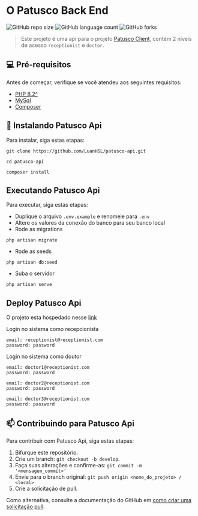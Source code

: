 # O Patusco Back End

![GitHub repo size](https://img.shields.io/github/repo-size/LuanHSL/patusco-api?style=for-the-badge)
![GitHub language count](https://img.shields.io/github/languages/count/LuanHSL/patusco-api?style=for-the-badge)
![GitHub forks](https://img.shields.io/github/forks/LuanHSL/patusco-api?style=for-the-badge)

> Este projeto é uma api para o projeto [Patusco Client](https://github.com/LuanHSL/patusco-client), contém 2 níveis de acesso `receptionist` e `doctor`.

## 💻 Pré-requisitos

Antes de começar, verifique se você atendeu aos seguintes requisitos:

- [PHP 8.2^](https://www.php.net/downloads)
- [MySql](https://www.mysql.com/)
- [Composer](https://getcomposer.org/)

## 🚀 Instalando Patusco Api

Para instalar, siga estas etapas:
```
git clone https://github.com/LuanHSL/patusco-api.git
```
```
cd patusco-api
```
```
composer install
```

## Executando Patusco Api

Para executar, siga estas etapas:

- Duplique o arquivo `.env.example` e renomeie para `.env`
- Altere os valores da conexão do banco para seu banco local
- Rode as migrations
```
php artisan migrate
```
- Rode as seeds
```
php artisan db:seed
```
- Suba o servidor
```
php artisan serve
```

## Deploy Patusco Api

O projeto esta hospedado nesse [link](https://patusco.luanhdev.com/)

Login no sistema como recepcionista
```
email: receptionist@receptionist.com
password: password
```

Login no sistema como doutor
```
email: doctor1@receptionist.com
password: password
```
```
email: doctor2@receptionist.com
password: password
```
```
email: doctor3@receptionist.com
password: password
```

## 📫 Contribuindo para Patusco Api

Para contribuir com Patusco Api, siga estas etapas:

1. Bifurque este repositório.
2. Crie um branch: `git checkout -b develop`.
3. Faça suas alterações e confirme-as: `git commit -m '<mensagem_commit>'`
4. Envie para o branch original: `git push origin <nome_do_projeto> / <local>`
5. Crie a solicitação de pull.

Como alternativa, consulte a documentação do GitHub em [como criar uma solicitação pull](https://help.github.com/en/github/collaborating-with-issues-and-pull-requests/creating-a-pull-request).
